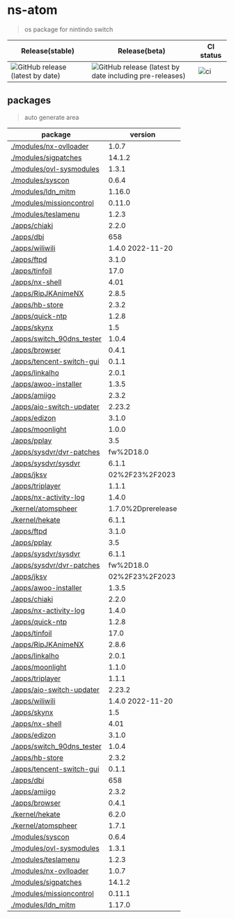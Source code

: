 # ns-atom

> os package for nintindo switch

| Release(stable) | Release(beta) | CI status |
| --- | --- | --- |
| ![GitHub release (latest by date)](https://img.shields.io/github/v/release/feilongfl/ns-atom) | ![GitHub release (latest by date including pre-releases)](https://img.shields.io/github/v/release/feilongfl/ns-atom?include_prereleases) | ![ci](https://github.com/feilongfl/ns-atom/actions/workflows/update.yml/badge.svg) |

## packages

> auto generate area

| package | version |
| --- | --- |
| [./modules/nx-ovlloader](./modules/nx-ovlloader/PKGBUILD) | 1.0.7 |
| [./modules/sigpatches](./modules/sigpatches/PKGBUILD) | 14.1.2 |
| [./modules/ovl-sysmodules](./modules/ovl-sysmodules/PKGBUILD) | 1.3.1 |
| [./modules/syscon](./modules/syscon/PKGBUILD) | 0.6.4 |
| [./modules/ldn_mitm](./modules/ldn_mitm/PKGBUILD) | 1.16.0 |
| [./modules/missioncontrol](./modules/missioncontrol/PKGBUILD) | 0.11.0 |
| [./modules/teslamenu](./modules/teslamenu/PKGBUILD) | 1.2.3 |
| [./apps/chiaki](./apps/chiaki/PKGBUILD) | 2.2.0 |
| [./apps/dbi](./apps/dbi/PKGBUILD) | 658 |
| [./apps/wiliwili](./apps/wiliwili/PKGBUILD) | 1.4.0 2022-11-20 |
| [./apps/ftpd](./apps/ftpd/PKGBUILD) | 3.1.0 |
| [./apps/tinfoil](./apps/tinfoil/PKGBUILD) | 17.0 |
| [./apps/nx-shell](./apps/nx-shell/PKGBUILD) | 4.01 |
| [./apps/RipJKAnimeNX](./apps/RipJKAnimeNX/PKGBUILD) | 2.8.5 |
| [./apps/hb-store](./apps/hb-store/PKGBUILD) | 2.3.2 |
| [./apps/quick-ntp](./apps/quick-ntp/PKGBUILD) | 1.2.8 |
| [./apps/skynx](./apps/skynx/PKGBUILD) | 1.5 |
| [./apps/switch_90dns_tester](./apps/switch_90dns_tester/PKGBUILD) | 1.0.4 |
| [./apps/browser](./apps/browser/PKGBUILD) | 0.4.1 |
| [./apps/tencent-switch-gui](./apps/tencent-switch-gui/PKGBUILD) | 0.1.1 |
| [./apps/linkalho](./apps/linkalho/PKGBUILD) | 2.0.1 |
| [./apps/awoo-installer](./apps/awoo-installer/PKGBUILD) | 1.3.5 |
| [./apps/amiigo](./apps/amiigo/PKGBUILD) | 2.3.2 |
| [./apps/aio-switch-updater](./apps/aio-switch-updater/PKGBUILD) | 2.23.2 |
| [./apps/edizon](./apps/edizon/PKGBUILD) | 3.1.0 |
| [./apps/moonlight](./apps/moonlight/PKGBUILD) | 1.0.0 |
| [./apps/pplay](./apps/pplay/PKGBUILD) | 3.5 |
| [./apps/sysdvr/dvr-patches](./apps/sysdvr/dvr-patches/PKGBUILD) | fw%2D18.0 |
| [./apps/sysdvr/sysdvr](./apps/sysdvr/sysdvr/PKGBUILD) | 6.1.1 |
| [./apps/jksv](./apps/jksv/PKGBUILD) | 02%2F23%2F2023 |
| [./apps/triplayer](./apps/triplayer/PKGBUILD) | 1.1.1 |
| [./apps/nx-activity-log](./apps/nx-activity-log/PKGBUILD) | 1.4.0 |
| [./kernel/atomspheer](./kernel/atomspheer/PKGBUILD) | 1.7.0%2Dprerelease |
| [./kernel/hekate](./kernel/hekate/PKGBUILD) | 6.1.1 |
| [./apps/ftpd](./apps/ftpd/PKGBUILD) | 3.1.0 |
| [./apps/pplay](./apps/pplay/PKGBUILD) | 3.5 |
| [./apps/sysdvr/sysdvr](./apps/sysdvr/sysdvr/PKGBUILD) | 6.1.1 |
| [./apps/sysdvr/dvr-patches](./apps/sysdvr/dvr-patches/PKGBUILD) | fw%2D18.0 |
| [./apps/jksv](./apps/jksv/PKGBUILD) | 02%2F23%2F2023 |
| [./apps/awoo-installer](./apps/awoo-installer/PKGBUILD) | 1.3.5 |
| [./apps/chiaki](./apps/chiaki/PKGBUILD) | 2.2.0 |
| [./apps/nx-activity-log](./apps/nx-activity-log/PKGBUILD) | 1.4.0 |
| [./apps/quick-ntp](./apps/quick-ntp/PKGBUILD) | 1.2.8 |
| [./apps/tinfoil](./apps/tinfoil/PKGBUILD) | 17.0 |
| [./apps/RipJKAnimeNX](./apps/RipJKAnimeNX/PKGBUILD) | 2.8.6 |
| [./apps/linkalho](./apps/linkalho/PKGBUILD) | 2.0.1 |
| [./apps/moonlight](./apps/moonlight/PKGBUILD) | 1.1.0 |
| [./apps/triplayer](./apps/triplayer/PKGBUILD) | 1.1.1 |
| [./apps/aio-switch-updater](./apps/aio-switch-updater/PKGBUILD) | 2.23.2 |
| [./apps/wiliwili](./apps/wiliwili/PKGBUILD) | 1.4.0 2022-11-20 |
| [./apps/skynx](./apps/skynx/PKGBUILD) | 1.5 |
| [./apps/nx-shell](./apps/nx-shell/PKGBUILD) | 4.01 |
| [./apps/edizon](./apps/edizon/PKGBUILD) | 3.1.0 |
| [./apps/switch_90dns_tester](./apps/switch_90dns_tester/PKGBUILD) | 1.0.4 |
| [./apps/hb-store](./apps/hb-store/PKGBUILD) | 2.3.2 |
| [./apps/tencent-switch-gui](./apps/tencent-switch-gui/PKGBUILD) | 0.1.1 |
| [./apps/dbi](./apps/dbi/PKGBUILD) | 658 |
| [./apps/amiigo](./apps/amiigo/PKGBUILD) | 2.3.2 |
| [./apps/browser](./apps/browser/PKGBUILD) | 0.4.1 |
| [./kernel/hekate](./kernel/hekate/PKGBUILD) | 6.2.0 |
| [./kernel/atomspheer](./kernel/atomspheer/PKGBUILD) | 1.7.1 |
| [./modules/syscon](./modules/syscon/PKGBUILD) | 0.6.4 |
| [./modules/ovl-sysmodules](./modules/ovl-sysmodules/PKGBUILD) | 1.3.1 |
| [./modules/teslamenu](./modules/teslamenu/PKGBUILD) | 1.2.3 |
| [./modules/nx-ovlloader](./modules/nx-ovlloader/PKGBUILD) | 1.0.7 |
| [./modules/sigpatches](./modules/sigpatches/PKGBUILD) | 14.1.2 |
| [./modules/missioncontrol](./modules/missioncontrol/PKGBUILD) | 0.11.1 |
| [./modules/ldn_mitm](./modules/ldn_mitm/PKGBUILD) | 1.17.0 |
